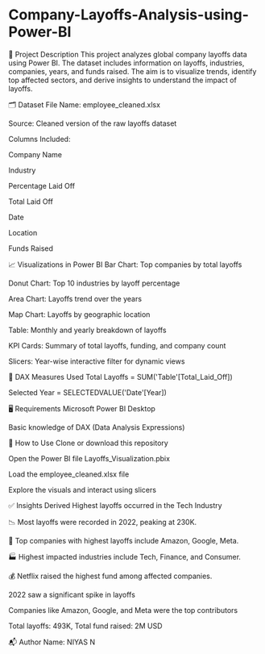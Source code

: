 # Company-Layoffs-Analysis-using-Power-BI
📁 Project Description
This project analyzes global company layoffs data using Power BI. The dataset includes information on layoffs, industries, companies, years, and funds raised. The aim is to visualize trends, identify top affected sectors, and derive insights to understand the impact of layoffs.

🗂️ Dataset
File Name: employee_cleaned.xlsx

Source: Cleaned version of the raw layoffs dataset

Columns Included:

Company Name

Industry

Percentage Laid Off

Total Laid Off

Date

Location

Funds Raised

📈 Visualizations in Power BI
Bar Chart: Top companies by total layoffs

Donut Chart: Top 10 industries by layoff percentage

 Area Chart: Layoffs trend over the years

Map Chart: Layoffs by geographic location

Table: Monthly and yearly breakdown of layoffs

KPI Cards: Summary of total layoffs, funding, and company count

Slicers: Year-wise interactive filter for dynamic views

🧠 DAX Measures Used
Total Layoffs = SUM('Table'[Total_Laid_Off])

Selected Year = SELECTEDVALUE('Date'[Year])

🖥️ Requirements
Microsoft Power BI Desktop

Basic knowledge of DAX (Data Analysis Expressions)

📌 How to Use
Clone or download this repository

Open the Power BI file Layoffs_Visualization.pbix

Load the employee_cleaned.xlsx file

Explore the visuals and interact using slicers

✅ Insights Derived
Highest layoffs occurred in the Tech Industry

📉 Most layoffs were recorded in 2022, peaking at 230K.

🏢 Top companies with highest layoffs include Amazon, Google, Meta.

🏭 Highest impacted industries include Tech, Finance, and Consumer.

💰 Netflix raised the highest fund among affected companies.

2022 saw a significant spike in layoffs

Companies like Amazon, Google, and Meta were the top contributors

Total layoffs: 493K, Total fund raised: 2M USD

📬 Author
Name: NIYAS N
